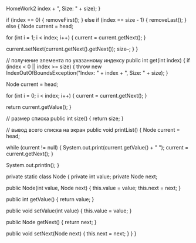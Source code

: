 HomeWork2
index + ", Size: " + size);
}

if (index == 0) {
removeFirst();
} else if (index == size - 1) {
removeLast();
} else {
Node current = head;

for (int i = 1; i < index; i++) {
current = current.getNext();
}

current.setNext(current.getNext().getNext());
size–;
}
}

// получение элемента по указанному индексу
public int get(int index) {
if (index < 0 || index >= size) {
throw new IndexOutOfBoundsException("Index: " + index + ", Size: " + size);
}

Node current = head;

for (int i = 0; i < index; i++) {
current = current.getNext();
}

return current.getValue();
}

// размер списка
public int size() {
return size;
}

// вывод всего списка на экран
public void printList() {
Node current = head;

while (current != null) {
System.out.print(current.getValue() + " ");
current = current.getNext();
}

System.out.println();
}

private static class Node {
private int value;
private Node next;

public Node(int value, Node next) {
this.value = value;
this.next = next;
}

public int getValue() {
return value;
}

public void setValue(int value) {
this.value = value;
}

public Node getNext() {
return next;
}

public void setNext(Node next) {
this.next = next;
}
}
}
